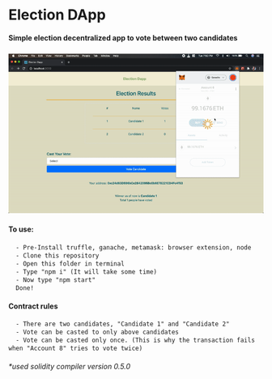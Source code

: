 # Election DApp

#### Simple election decentralized app to vote between two candidates

### ![GIF](Election-gif.gif)

#### To use:

      - Pre-Install truffle, ganache, metamask: browser extension, node
      - Clone this repository
      - Open this folder in terminal
      - Type "npm i" (It will take some time)
      - Now type "npm start"
      Done!

#### Contract rules

      - There are two candidates, "Candidate 1" and "Candidate 2"
      - Vote can be casted to only above candidates
      - Vote can be casted only once. (This is why the transaction fails when "Account 8" tries to vote twice)

###### \*used solidity compiler version 0.5.0

